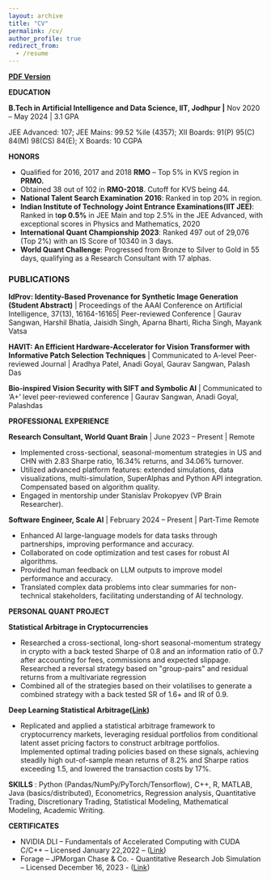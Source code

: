 ```yaml
---
layout: archive
title: "CV"
permalink: /cv/
author_profile: true
redirect_from:
  - /resume
---
```


[**PDF Version**](/files/Resume.pdf)

**EDUCATION**

**B.Tech in Artificial Intelligence and Data Science, IIT, Jodhpur |** Nov 2020 – May 2024 | 3.1 GPA

JEE Advanced: 107; JEE Mains: 99.52 %ile (4357); XII Boards: 91(P) 95(C) 84(M) 98(CS) 84(E); X Boards: 10 CGPA

**HONORS**

- Qualified for 2016, 2017 and 2018 **RMO** – Top 5% in KVS region in **PRMO.**
- Obtained 38 out of 102 in **RMO-2018**. Cutoff for KVS being 44.
- **National Talent Search Examination** **2016**: Ranked in top 20% in region.
- **Indian Institute of Technology Joint Entrance Examinations(IIT JEE)**: Ranked in t**op 0.5%** in JEE Main and top 2.5% in the JEE Advanced, with exceptional scores in Physics and Mathematics, 2020
- **International Quant Championship 2023**: Ranked 497 out of 29,076 (Top 2%) with an IS Score of 10340 in 3 days.
- **World Quant Challenge**: Progressed from Bronze to Silver to Gold in 55 days, qualifying as a Research Consultant with 17 alphas.

### **PUBLICATIONS**

**IdProv: Identity-Based Provenance for Synthetic Image Generation (Student Abstract)** | Proceedings of the AAAI Conference on Artificial Intelligence, 37(13), 16164-16165| Peer-reviewed Conference | Gaurav Sangwan, Harshil Bhatia, Jaisidh Singh, Aparna Bharti, Richa Singh, Mayank Vatsa

**HAVIT: An Efficient Hardware-Accelerator for Vision Transformer with Informative Patch Selection Techniques** | Communicated to A-level Peer-reviewed Journal | Aradhya Patel, Anadi Goyal, Gaurav Sangwan, Palash Das

**Bio-inspired Vision Security with SIFT and Symbolic AI** | Communicated to ‘A+’ level peer-reviewed conference | Gaurav Sangwan, Anadi Goyal, Palashdas

**PROFESSIONAL EXPERIENCE**

**Research Consultant, World Quant Brain** | June 2023 – Present | Remote

- Implemented cross-sectional, seasonal-momentum strategies in US and CHN with 2.83 Sharpe ratio, 16.34% returns, and 34.06% turnover.
- Utilized advanced platform features: extended simulations, data visualizations, multi-simulation, SuperAlphas and Python API integration. Compensated based on algorithm quality.
- Engaged in mentorship under Stanislav Prokopyev (VP Brain Researcher).

**Software Engineer, Scale AI** | February 2024 – Present | Part-Time Remote

- Enhanced AI large-language models for data tasks through partnerships, improving performance and accuracy.
- Collaborated on code optimization and test cases for robust AI algorithms.
- Provided human feedback on LLM outputs to improve model performance and accuracy.
- Translated complex data problems into clear summaries for non-technical stakeholders, facilitating understanding of AI technology.

**PERSONAL QUANT PROJECT**

**Statistical Arbitrage in Cryptocurrencies**

- Researched a cross-sectional, long-short seasonal-momentum strategy in crypto with a back tested Sharpe of 0.8 and an information ratio of 0.7 after accounting for fees, commissions and expected slippage. Researched a reversal strategy based on "group-pairs" and residual returns from a multivariate regression
- Combined all of the strategies based on their volatilises to generate a combined strategy with a back tested SR of 1.6+ and IR of 0.9.

**Deep Learning Statistical Arbitrage(**[**Link**](https://arxiv.org/pdf/2106.04028.pdf)**)**

- Replicated and applied a statistical arbitrage framework to cryptocurrency markets, leveraging residual portfolios from conditional latent asset pricing factors to construct arbitrage portfolios. Implemented optimal trading policies based on these signals, achieving steadily high out-of-sample mean returns of 8.2% and Sharpe ratios exceeding 1.5, and lowered the transaction costs by 17%.

**SKILLS** : Python (Pandas/NumPy/PyTorch/Tensorflow), C++, R, MATLAB, Java (basics/distributed), Econometrics, Regression analysis, Quantitative Trading, Discretionary Trading, Statistical Modeling, Mathematical Modeling, Academic Writing.

**CERTIFICATES**

- NVIDIA DLI – Fundamentals of Accelerated Computing with CUDA C/C++ – Licensed January 22,2022 – ([Link](https://courses.nvidia.com/certificates/a7cf3900117f4c8184075c92d5018b67/))
- Forage – JPMorgan Chase & Co. - Quantitative Research Job Simulation – Licensed December 16, 2023 - ([Link](https://forage-uploads-prod.s3.amazonaws.com/completion-certificates/J.P.%20Morgan/bWqaecPDbYAwSDqJy_JPMorgan%20Chase%20&%20Co._ctejJSfrjEGZwjowy_1702729949718_completion_certificate.pdf))